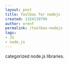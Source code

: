 ```yaml
---
layout: post
title: Toolbox for nodejs
created: 1324139799
author: orenf
permalink: /toolbox-nodejs
tags:
- JS
- node.js
---
```

<p>categorized node.js libraries.</p>
